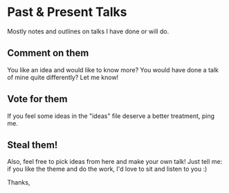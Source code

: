 # Past & Present Talks
Mostly notes and outlines on talks I have done or will do.

## Comment on them
You like an idea and would like to know more?
You would have done a talk of mine quite differently?
Let me know!

## Vote for them
If you feel some ideas in the "ideas" file deserve a better treatment, ping me.

## Steal them!
Also, feel free to pick ideas from here and make your own talk!
Just tell me: if you like the theme and do the work, I'd love to sit and listen to you :)

Thanks,
